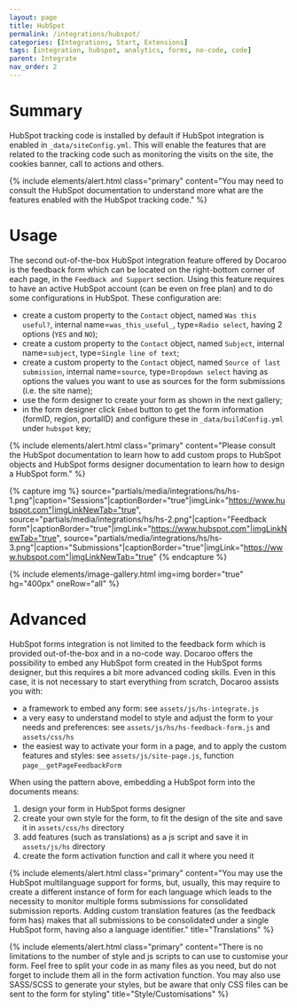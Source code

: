 ```yaml
---
layout: page
title: HubSpot
permalink: /integrations/hubspot/
categories: [Integrations, Start, Extensions]
tags: [integration, hubspot, analytics, forms, no-code, code]
parent: Integrate
nav_order: 2
---
```


# Summary
HubSpot tracking code is installed by default if HubSpot integration is enabled in `_data/siteConfig.yml`. This will enable the features that are related to the tracking code such as monitoring the visits on the site, the cookies banner, call to actions and others.

{% include elements/alert.html 
  class="primary" 
  content="You may need to consult the HubSpot documentation to understand more what are the features enabled with the HubSpot tracking code."
%}

# Usage
The second out-of-the-box HubSpot integration feature offered by Docaroo is the feedback form which can be located on the right-bottom corner of each page, in the `Feedback and Support` section. Using this feature requires to have an active HubSpot account (can be even on free plan) and to do some configurations in HubSpot. These configuration are:
- create a custom property to the `Contact` object, named `Was this useful?`, internal name=`was_this_useful_`, type=`Radio select`, having 2 options (`YES` and `NO`);
- create a custom property to the `Contact` object, named `Subject`, internal name=`subject`, type=`Single line of text`;
- create a custom property to the `Contact` object, named `Source of last submission`, internal name=`source`, type=`Dropdown select` having as options the values you want to use as sources for the form submissions (i.e. the site name);
- use the form designer to create your form as shown in the next gallery;
- in the form designer click `Embed` button to get the form information (formID, region, portalID) and configure these in `_data/buildConfig.yml` under `hubspot` key;    

{% include elements/alert.html 
  class="primary" 
  content="Please consult the HubSpot documentation to learn how to add custom props to HubSpot objects and HubSpot forms designer documentation to learn how to design a HubSpot form."
%}

{% capture img %}
    source="partials/media/integrations/hs/hs-1.png"|caption="Sessions"|captionBorder="true"|imgLink="https://www.hubspot.com"|imgLinkNewTab="true",
    source="partials/media/integrations/hs/hs-2.png"|caption="Feedback form"|captionBorder="true"|imgLink="https://www.hubspot.com"|imgLinkNewTab="true",
    source="partials/media/integrations/hs/hs-3.png"|caption="Submissions"|captionBorder="true"|imgLink="https://www.hubspot.com"|imgLinkNewTab="true"
{% endcapture %}

{% include elements/image-gallery.html 
  img=img 
  border="true" 
  hg="400px"
  oneRow="all" 
%}

# Advanced
HubSpot forms integration is not limited to the feedback form which is provided out-of-the-box and in a no-code way. Docaroo offers the possibility to embed any HubSpot form created in the HubSpot forms designer, but this requires a bit more advanced coding skills. Even in this case, it is not necessary to start everything from scratch, Docaroo assists you with:
- a framework to embed any form: see `assets/js/hs-integrate.js`
- a very easy to understand model to style and adjust the form to your needs and preferences: see `assets/js/hs/hs-feedback-form.js` and `assets/css/hs`
- the easiest way to activate your form in a page, and to apply the custom features and styles: see `assets/js/site-page.js`, function `page__getPageFeedbackForm`

When using the pattern above, embedding a HubSpot form into the documents means:
1. design your form in HubSpot forms designer
2. create your own style for the form, to fit the design of the site and save it in `assets/css/hs` directory
3. add features (such as translations) as a js script and save it in `assets/js/hs` directory
4. create the form activation function and call it where you need it

{% include elements/alert.html 
  class="primary" 
  content="You may use the HubSpot multilanguage support for forms, but, usually, this may require to create a different instance of form for each language which leads to the necessity to monitor multiple forms submissions for consolidated submission reports. Adding custom translation features (as the feedback form has) makes that all submissions to be consolidated under a single HubSpot form, having also a language identifier."
  title="Translations" 
%}

{% include elements/alert.html 
  class="primary" 
  content="There is no limitations to the number of style and js scripts to can use to customise your form. Feel free to split your code in as many files as you need, but do not forget to include them all in the form activation function. You may also use SASS/SCSS to generate your styles, but be aware that only CSS files can be sent to the form for styling"
  title="Style/Customisations" 
%}
